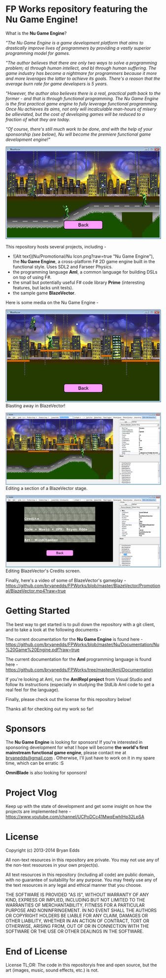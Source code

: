 FP Works repository featuring the Nu Game Engine!
=

What is the **Nu Game Engine**?

*"The Nu Game Engine is a game development platform that aims to drastically improve lives of programmers by providing a vastly superior programming model for games.*

*"The author believes that there are only two ways to solve a programming problem; a) through human intellect, and b) through human suffering. The game industry has become a nightmare for programmers because it more and more leverages the latter to achieve its goals. There's a reason that the average burn rate for game developers is 5 years.*

*"However, the author also believes there is a real, practical path back to the former - and that is through functional programming. The Nu Game Engine is the first practical game engine to fully leverage functional programming. Once Nu achieves its aims, not only will incalculable man-hours of misery be allieviated, but the cost of developing games will be reduced to a fraction of what they are today.*

*"Of course, there's still much work to be done, and with the help of your sponsorship (see below), Nu will become the premiere functional game development engine!"*

![Screenshot](BlazeVector/Promotional/BlastingAwayInBlazeVector.png?raw=true "Nu Game Engine demo game BlazeVector")

This repository hosts several projects, including -

- ![Alt text](Nu/Promotional/Nu Icon.png?raw=true "Nu Game Engine"), the **Nu Game Engine**, a cross-platform F# 2D game engine built in the functional style. Uses SDL2 and Farseer Physics.
- the programming language **Aml**, a common language for building DSLs on top of using F#.
- the small but potentially useful F# code library **Prime** (interesting features, but lacks unit tests).
- the sample game **BlazeVector**.

Here is some media on the Nu Game Engine -

![Screenshot](BlazeVector/Promotional/PlayingABitOfBlazeVector.png?raw=true)
Blasting away in BlazeVector!


![Screenshot](BlazeVector/Promotional/EditingASectionOfABlazeVectorStage.png?raw=true)
Editing a section of a BlazeVector stage.


![Screenshot](BlazeVector/Promotional/EditingACreditsScreen.png?raw=true)
Editing BlazeVector's Credits screen.


Finally, here's a video of some of BlazeVector's gameplay - https://github.com/bryanedds/FPWorks/blob/master/BlazeVector/Promotional/BlazeVector.mp4?raw=true

Getting Started
===============

The best way to get started is to pull down the repository with a git client, and to take a look at the following documents -

The current documentation for the **Nu Game Engine** is found here - https://github.com/bryanedds/FPWorks/blob/master/Nu/Documentation/Nu%20Game%20Engine.pdf?raw=true

The current documentation for the **Aml** programming language is found here - https://github.com/bryanedds/FPWorks/tree/master/Aml/Documentation

If you're looking at Aml, run the **AmlRepl project** from Visual Studio and follow its instructions (especially in studying the StdLib Aml code to get a real feel for the language).

Finally, please check out the license for this repository below!

Thanks all for checking out my work so far!

Sponsors
========

The **Nu Game Engine** is looking for sponsors! If you're interested in sponsoring development for what I hope will become **the world's first mainstream functional game engine**, please contact me at bryanedds@gmail.com . Otherwise, I'll just have to work on it in my spare time, which can be erratic :S

**OmniBlade** is also looking for sponsors!

Project Vlog
============

Keep up with the state of development and get some insight on how the projects are implemented here - https://www.youtube.com/channel/UCPoDCc41MwqEwhIHp32LpSA

License
=======

Copyright (c) 2013-2014 Bryan Edds

All non-text resources in this repository are private. You may not use any of
the non-text resources in your own project(s).

All text resources in this repository (including all code) are public domain,
with no guarantee of suitability for any purpose. You may freely use any of the
text resources in any legal and ethical manner that you choose.

THE SOFTWARE IS PROVIDED "AS IS", WITHOUT WARRANTY OF ANY KIND, EXPRESS OR
IMPLIED, INCLUDING BUT NOT LIMITED TO THE WARRANTIES OF MERCHANTABILITY,
FITNESS FOR A PARTICULAR PURPOSE AND NONINFRINGEMENT. IN NO EVENT SHALL THE
AUTHORS OR COPYRIGHT HOLDERS BE LIABLE FOR ANY CLAIM, DAMAGES OR OTHER
LIABILITY, WHETHER IN AN ACTION OF CONTRACT, TORT OR OTHERWISE, ARISING FROM,
OUT OF OR IN CONNECTION WITH THE SOFTWARE OR THE USE OR OTHER DEALINGS IN
THE SOFTWARE.

End of License
==============

License TL;DR: The code in this repositoryis free and open source,
but the art (images, music, sound effects, etc.) is not.
